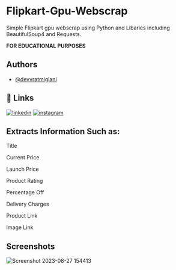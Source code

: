 # Flipkart-Gpu-Webscrap
Simple Flipkart gpu webscrap using Python and Libaries including BeautifulSoup4 and Requests.

**FOR EDUCATIONAL PURPOSES**

## Authors

- [@devvratmiglani](https://www.github.com/devvratmiglani)


## 🔗 Links
[![linkedin](https://img.shields.io/badge/linkedin-0A66C2?style=for-the-badge&logo=linkedin&logoColor=white)](https://www.linkedin.com/in/devvrat-miglani-06418022a)
[![instagram](https://img.shields.io/badge/Instagram-%20-ff69b7?style=for-the-badge&logo=instagram)](https://www.instagram.com/devvratmiglani/)



## Extracts Information Such as:
Title

Current Price

Launch Price

Product Rating

Percentage Off

Delivery Charges

Product Link

Image Link

## Screenshots

![Screenshot 2023-08-27 154413](https://github.com/devvratmiglani/Flipkart-Gpu-Webscrap/assets/120363612/186b4534-4b7d-40ea-a93f-58f287beb1a0)

